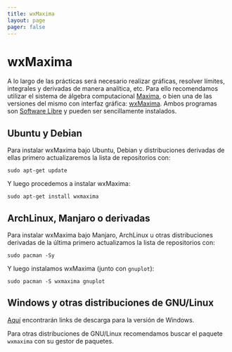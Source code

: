 ```yaml
---
title: wxMaxima
layout: page
pager: false
---
```


# wxMaxima

A lo largo de las prácticas será necesario realizar gráficas, resolver
límites, integrales y derivadas de manera analítica, etc.
Para ello recomendamos utilizar el sistema de álgebra computacional
[Maxima](http://maxima.sourceforge.net/), o bien una de las versiones del
mismo con interfaz gráfica: [wxMaxima](https://andrejv.github.io/wxmaxima/).
Ambos programas son
[Software Libre](https://es.wikipedia.org/wiki/Software_libre) y pueden ser
sencillamente instalados.


## Ubuntu y Debian

Para instalar wxMaxima bajo Ubuntu, Debian y distribuciones derivadas de ellas
primero actualizaremos la lista de repositorios con:

    sudo apt-get update

Y luego procedemos a instalar wxMaxima:

    sudo apt-get install wxmaxima

## ArchLinux, Manjaro o derivadas

Para instalar wxMaxima bajo Manjaro, ArchLinux u otras distribuciones derivadas de la
última primero actualizamos la lista de repositorios con:

    sudo pacman -Sy

Y luego instalamos wxMaxima (junto con `gnuplot`):

    sudo pacman -S wxmaxima gnuplot

## Windows y otras distribuciones de GNU/Linux

[Aquí](https://wxmaxima-developers.github.io/wxmaxima/download.html) encontrarán links
de descarga para la versión de Windows.

Para otras distribuciones de GNU/Linux recomendamos buscar el paquete
`wxmaxima` con su gestor de paquetes.

